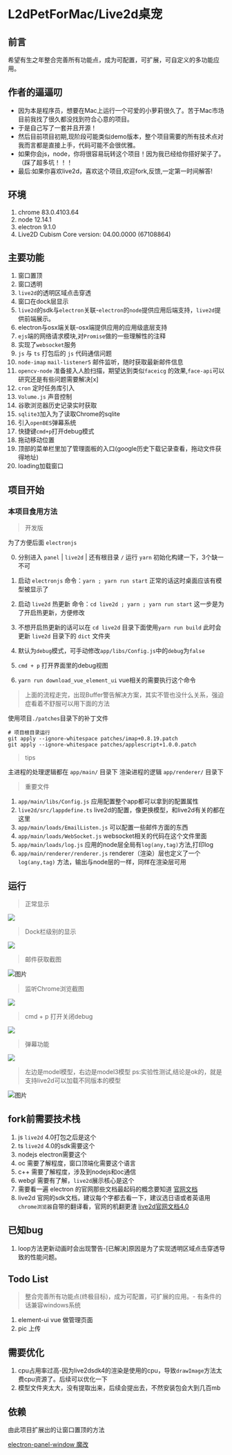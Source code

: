 # L2dPetForMac/Live2d桌宠

## 前言

希望有生之年整合完善所有功能点，成为可配置，可扩展，可自定义的多功能应用。

## 作者的逼逼叨

* 因为本是程序员，想要在Mac上运行一个可爱的小萝莉很久了。苦于Mac市场目前我找了很久都没找到符合心意的项目。
* 于是自己写了一套并且开源！
* 然后目前项目初期,现阶段可能类似demo版本，整个项目需要的所有技术点对我而言都是直接上手，代码可能不会很优雅。
* 如果你会js，node，你将很容易玩转这个项目！因为我已经给你搭好架子了。（踩了超多坑！！！
* 最后:如果你喜欢live2d，喜欢这个项目,欢迎fork,反馈,一定第一时间解答!

## 环境
1. chrome 83.0.4103.64
2. node 12.14.1
3. electron 9.1.0
4. Live2D Cubism Core version: 04.00.0000 (67108864)

## 主要功能

1. 窗口置顶
2. 窗口透明
3. `live2d`的透明区域点击穿透
4. 窗口在dock层显示
5. `live2d`的sdk与`electron`关联-`electron`的`node`提供应用后端支持，`live2d`提供前端展示。
6. electron与osx端关联-osx端提供应用的应用级底层支持
7. `ejs`端的网络请求模块,对`Promise`做的一些理解性的注释
8. 实现了`websocket`服务
9. `js` 与 `ts` 打包后的 `js` 代码通信问题
10. `node-imap` `mail-listener5` 邮件监听，随时获取最新邮件信息
11. `opencv-node` 准备接入人脸扫描，期望达到类似`faceicg` 的效果,`face-api`可以研究还是有些问题需要解决[x]
12. `cron` 定时任务库引入
13. `Volume.js` 声音控制
14. 谷歌浏览器历史记录实时获取
15. `sqlite3`加入为了读取Chrome的sqlite
16. 引入`openBES`弹幕系统
17. 快捷键`cmd+p`打开debug模式
18. 拖动移动位置
19. 顶部的菜单栏里加了管理面板的入口(google历史下载记录查看，拖动文件获得地址)
21. loading加载窗口

## 项目开始

### 本项目食用方法

> 开发版

为了方便后面 `electronjs`

0. 分别进入 `panel` | `live2d` | 还有根目录 `/` 运行 `yarn` 初始化构建一下，3个缺一不可

1. 启动 `electronjs` 命令：`yarn ; yarn run start` 正常的话这时桌面应该有模型被显示了
2. 启动 `live2d` 热更新 命令：`cd live2d ; yarn ; yarn run start` 这一步是为了开启热更新，方便修改
3. 不想开启热更新的话可以在 `cd live2d` 目录下面使用`yarn run build` 此时会更新 `live2d` 目录下的 `dict` 文件夹
4. 默认为`debug`模式，可手动修改`app/libs/Config.js`中的`debug`为`false`

5. `cmd + p` 打开界面里的debug视图

6. `yarn run download_vue_element_ui` vue相关的需要执行这个命令

> 上面的流程走完，出现Buffer警告解决方案，其实不管也没什么关系，强迫症看着不舒服可以用下面的方法

使用项目`./patches`目录下的补丁文件

```git
# 项目根目录运行
git apply --ignore-whitespace patches/imap+0.8.19.patch
git apply --ignore-whitespace patches/applescript+1.0.0.patch
```

> tips

主进程的处理逻辑都在 `app/main/` 目录下
渲染进程的逻辑 `app/renderer/` 目录下

> 重要文件

1. `app/main/libs/Config.js` 应用配置整个app都可以拿到的配置属性
2. `live2d/src/lappdefine.ts` live2d的配置，像更换模型，和live2d有关的都在这里
3. `app/main/loads/EmailListen.js` 可以配置一些邮件方面的东西
4. `app/main/loads/WebSocket.js` websocket相关的代码在这个文件里面
5. `app/main/loads/log.js` 应用的node层全局有`log(any,tag)`方法,打印log
6. `app/main/renderer/renderer.js` renderer（渲染）层也定义了一个`log(any,tag)` 方法，输出与node层的一样，同样在渲染层可用


## 运行
> 正常显示

![](https://raw.githubusercontent.com/LikeNeko/L2dPetForMac/master/images/Snipaste_2020-07-10_10-34-04.jpg)

> Dock栏级别的显示

![](https://raw.githubusercontent.com/LikeNeko/L2dPetForMac/master/images/2020-07-07-020929.jpeg)

> 邮件获取截图

![图片](https://raw.githubusercontent.com/LikeNeko/L2dPetForMac/master/images/2020-07-09-132033.jpeg)

> 监听Chrome浏览截图

![](https://raw.githubusercontent.com/LikeNeko/L2dPetForMac/master/images/2020-07-20-030601.png)

> cmd + p 打开关闭debug

![](https://raw.githubusercontent.com/LikeNeko/L2dPetForMac/master/images/Snipaste_2020-07-23_19-35-50.jpg)

> 弹幕功能

![](https://raw.githubusercontent.com/LikeNeko/L2dPetForMac/master/images/2020-07-23-114246.png)

> 左边是model模型，右边是model3模型 ps:实验性测试,结论是ok的，就是支持live2d可以加载不同版本的模型

![图片](https://raw.githubusercontent.com/LikeNeko/L2dPetForMac/master/images/2020-07-02-094546.jpeg)

## fork前需要技术栈

1. js `live2d` 4.0打包之后是这个
2. ts `live2d` 4.0的sdk需要这个
3. nodejs electron需要这个
4. oc 需要了解程度，窗口顶端化需要这个语言
5. c++ 需要了解程度，涉及到nodejs和oc通信
6. webgl 需要有了解，`live2d`展示核心是这个
7. 需要看一遍 electron 的官网那些文档最起码的概念要知道 [官网文档](https://www.electronjs.org/docs)
8. live2d 官网的sdk文档，建议每个字都去看一下，建议选日语或者英语用`chrome浏览器`自带的翻译看，官网的机翻更渣 [live2d官网文档4.0](https://docs.live2d.com/cubism-sdk-manual/top/?locale=ja) 

## 已知bug

1. loop方法更新动画时会出现警告-[已解决]原因是为了实现透明区域点击穿透导致的性能问题。

## Todo List

> 整合完善所有功能点(终极目标)，成为可配置，可扩展的应用。- 有条件的话兼容windows系统

1. element-ui vue 做管理页面
2. pic 上传 


## 需要优化

1. cpu占用率过高-因为live2dsdk4的渲染是使用的cpu，导致`drawImage`方法太费cpu资源了。后续可以优化一下
2. 模型文件夹太大，没有提取出来，后续会提出去，不然安装包会大到几百mb

## 依赖

由此项目扩展出的让窗口置顶的方法

[electron-panel-window 魔改](https://github.com/goabstract/electron-panel-window)